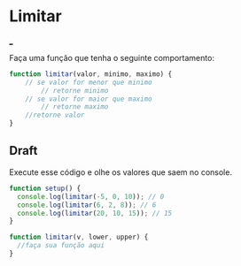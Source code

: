 # Limitar

[_](https://user-images.githubusercontent.com/4747652/235663071-2b0c763e-358f-4f7b-92c9-be11b496b981.mp4)

Faça uma função que tenha o seguinte comportamento:

```js
function limitar(valor, minimo, maximo) {
    // se valor for menor que minimo
        // retorne minimo
    // se valor for maior que maximo
        // retorne maximo
    //retorne valor
}
```

## Draft

Execute esse código e olhe os valores que saem no console.

```js
function setup() {
  console.log(limitar(-5, 0, 10)); // 0
  console.log(limitar(6, 2, 8)); // 6
  console.log(limitar(20, 10, 15)); // 15
}

function limitar(v, lower, upper) {
  //faça sua função aqui
}

```